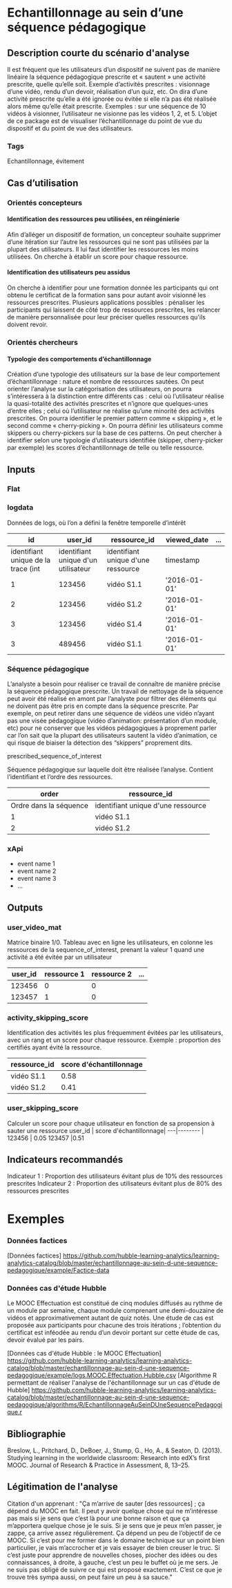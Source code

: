 # Echantillonnage au sein d’une séquence pédagogique

## Description courte du scénario d'analyse

Il est fréquent que les utilisateurs d’un dispositif ne suivent pas de manière linéaire la séquence pédagogique prescrite et « sautent » une activité prescrite, quelle qu’elle soit. Exemple d’activités prescrites : visionnage d’une vidéo, rendu d’un devoir, réalisation d’un quiz, etc. On dira d’une activité prescrite qu’elle a été ignorée ou évitée si elle n’a pas été réalisée alors même qu’elle était prescrite. Exemples : sur une séquence de 10 vidéos à visionner, l’utilisateur ne visionne pas les vidéos 1, 2, et 5. L’objet de ce package est de visualiser l’échantillonnage du point de vue du dispositif et du point de vue des utilisateurs. 

### Tags

Echantillonnage, évitement

## Cas d’utilisation

### Orientés concepteurs

#### Identification des ressources peu utilisées, en réingénierie

Afin d’alléger un dispositif de formation, un concepteur souhaite supprimer d’une itération sur l’autre les ressources qui ne sont pas utilisées par la plupart des utilisateurs. Il lui faut identifier les ressources les moins utilisées. On cherche à établir un score pour chaque ressource.


#### Identification des utilisateurs peu assidus

On cherche à identifier pour une formation donnée les participants qui ont obtenu le certificat de la formation sans pour autant avoir visionné les ressources prescrites. Plusieurs applications possibles : pénaliser les participants qui laissent de côté trop de ressources prescrites, les relancer de manière personnalisée pour leur préciser quelles ressources qu'ils doivent revoir. 

### Orientés chercheurs

#### Typologie des comportements d’échantillonnage

Création d’une typologie des utilisateurs sur la base de leur comportement d’échantillonnage : nature et nombre de ressources sautées. On peut orienter l’analyse sur la catégorisation des utilisateurs, on pourra s’intéressera à la distinction entre différents cas : celui où l’utilisateur réalise la quasi-totalité des activités prescrites et n’ignore que quelques-unes d’entre elles ; celui où l’utilisateur ne réalise qu’une minorité des activités prescrites. On pourra identifier le premier pattern comme « skipping », et le second comme « cherry-picking ». On pourra définir les utilisateurs comme skippers ou cherry-pickers sur la base de ces patterns. On peut chercher à identifier selon une typologie d’utilisateurs identifiée (skipper, cherry-picker par exemple) les scores d’échantillonnage de telle ou telle ressource.


## Inputs
### Flat

### logdata
Données de logs, où l’on a défini la fenêtre temporelle d’intérêt

id | user_id | ressource_id| viewed_date | ...
---|-------- | -----------|-------- | ---
identifiant unique de la trace (int | identifiant unique d'un utilisateur |identifiant unique d'une ressource |  timestamp
1 | 123456 | vidéo S1.1|'2016-01-01' 
2 | 123456 | vidéo S1.2|'2016-01-01' 
3 | 123456 | vidéo S1.4|'2016-01-01'
3 | 489456 | vidéo S1.1|'2016-01-01'

### Séquence pédagogique

L’analyste a besoin pour réaliser ce travail de connaître de manière précise la séquence pédagogique prescrite. Un travail de nettoyage de la séquence peut avoir été réalisé en amont par l’analyste pour filtrer des éléments qui ne doivent pas être pris en compte dans la séquence prescrite. Par exemple, on peut retirer dans une séquence de vidéos une vidéo n’ayant pas une visée pédagogique (vidéo d’animation: présentation d’un module, etc) pour ne conserver que les vidéos pédagogiques à proprement parler car l’on sait que la plupart des utilisateurs sautent la vidéo d’animation, ce qui risque de biaiser la détection des “skippers” proprement dits.

prescribed_sequence_of_interest

Séquence pédagogique sur laquelle doit être réalisée l’analyse. Contient l’identifiant et l’ordre des ressources. 

order | ressource_id| 
---|-------- |
Ordre dans la séquence | identifiant unique d'une ressource
1 | vidéo S1.1 |
2 | vidéo S1.2 |


### xApi
* event name 1
* event name 2
* event name 3
* ...

## Outputs
### user_video_mat
Matrice binaire 1/0. Tableau avec en ligne les utilisateurs, en colonne les ressources de la sequence_of_interest, prenant la valeur 1 quand une activité a été évitée par un utilisateur

user_id | ressource 1| ressource 2 | ...
------- | -----------|-------- | ---
123456 | 0|0 
123457 | 1|0



### activity_skipping_score
Identification des activités les plus fréquemment évitées par les utilisateurs, avec un rang et un score pour chaque ressource. Exemple : proportion des certifiés ayant évité la ressource.

ressource_id | score d'échantillonnage| 
---|-------- |
vidéo S1.1 | 0.58
vidéo S1.2 |0.41

### user_skipping_score
Calculer un score pour chaque utilisateur en fonction de sa propension à sauter une ressource
user_id | score d'échantillonnage| 
---|-------- |
123456 | 0.05
123457 |0.51


## Indicateurs recommandés
Indicateur 1 : Proportion des utilisateurs évitant plus de 10% des ressources prescrites
Indicateur 2 : Proportion des utilisateurs évitant plus de 80% des ressources prescrites

# Exemples

### Données factices
[Données factices] https://github.com/hubble-learning-analytics/learning-analytics-catalog/blob/master/echantillonnage-au-sein-d-une-sequence-pedagogique/example/Factice-data

### Données cas d'étude Hubble

Le MOOC Effectuation est constitué de cinq modules diffusés au rythme de un module par semaine, chaque module comprenant une demi-douzaine de vidéos et approximativement autant de quiz notés. Une étude de cas est proposée aux participants pour chacune des trois itérations ; l’obtention du certificat est inféodée au rendu d’un devoir portant sur cette étude de cas, devoir évalué par les pairs. 

[Données cas d'étude Hubble : le MOOC Effectuation] https://github.com/hubble-learning-analytics/learning-analytics-catalog/blob/master/echantillonnage-au-sein-d-une-sequence-pedagogique/example/logs.MOOC.Effectuation.Hubble.csv
[Algorithme R permettant de réaliser l'analyse de l'échantillonnage sur un cas d'étude de Hubble] https://github.com/hubble-learning-analytics/learning-analytics-catalog/blob/master/echantillonnage-au-sein-d-une-sequence-pedagogique/algorithms/R/EchantillonnageAuSeinDUneSequencePedagogique.r

## Bibliographie

Breslow, L., Pritchard, D., DeBoer, J., Stump, G., Ho, A., & Seaton, D. (2013). Studying learning in the worldwide classroom: Research into edX’s first MOOC. Journal of Research & Practice in Assessment, 8, 13–25.

## Légitimation de l'analyse

Citation d'un apprenant : "Ça m’arrive de sauter [des ressources] ; ça dépend du MOOC en fait. Il peut y avoir quelque chose qui ne m’intéresse pas mais si je sens que c’est là pour une bonne raison et que ça m’apportera quelque chose je le suis. Si je sens que je peux m’en passer, je zappe, ça arrive assez régulièrement. Ça dépend un peu de l’objectif de ce MOOC. Si c’est pour me former dans le domaine technique sur un point bien particulier, je vais m’accrocher et je vais essayer de bien creuser le truc. Si c’est juste pour apprendre de nouvelles choses, piocher des idées ou des connaissances, à droite, à gauche, c’est un peu le buffet où je me sers. Je ne suis pas obligé de suivre ce qui est proposé exactement. C’est ce que je trouve très sympa aussi, on peut faire un peu à sa sauce."
